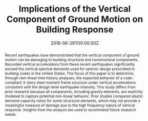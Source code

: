 ---
title: 'Implications of the Vertical Component of Ground Motion on Building Response'

# Authors
# If you created a profile for a user (e.g. the default `admin` user), write the username (folder name) here
# and it will be replaced with their full name and linked to their profile.
authors:
  - Andreanna Tzortzis
  - admin
  - Ibrahim Almufti

# Author notes (optional)
# author_notes:
#   - 'Equal contribution'
#   - 'Equal contribution'

date: '2018-06-29T00:00:00Z'
doi: ''

# Schedule page publish date (NOT publication's date).
publishDate: '2023-12-15T00:00:00Z'

# Publication type.
# Accepts a single type but formatted as a YAML list (for Hugo requirements).
# Enter a publication type from the CSL standard.
publication_types: ['paper-conference']

# Publication name and optional abbreviated publication name.
publication: In *11th National Conference on Earthquake Engineering*
publication_short: In *11NCEE*

abstract: 'Recent earthquakes have demonstrated that the vertical component of ground motion can be damaging to building structural and nonstructural components. Recorded vertical accelerations from these recent earthquakes significantly exceed the vertical spectral demands used for seismic design prescribed in building codes in the United States. The focus of this paper is to determine, through non-linear time history analyses, the expected behavior of a code-compliant 3-story steel moment frame structure under vertical accelerations consistent with the design level earthquake intensity. This study differs from prior research because all components, including gravity elements, are explicitly modeled to capture potential non-linear behavior. Prior studies compared elastic demand-capacity ratios for some structural elements, which may not provide a meaningful measure of damage due to the high frequency nature of vertical response. Insights from the analysis are used to recommend future research needs.'

# Summary. An optional shortened abstract.
summary: 'Recent earthquakes have demonstrated that the vertical component of ground motion can be damaging to building structural and nonstructural components. Recorded vertical accelerations from these recent earthquakes significantly exceed the vertical spectral demands used for seismic design prescribed in building codes in the United States. The focus of this paper is to determine, through non-linear time history analyses, the expected behavior of a code-compliant 3-story steel moment frame structure under vertical accelerations consistent with the design level earthquake intensity. This study differs from prior research because all components, including gravity elements, are explicitly modeled to capture potential non-linear behavior. Prior studies compared elastic demand-capacity ratios for some structural elements, which may not provide a meaningful measure of damage due to the high frequency nature of vertical response. Insights from the analysis are used to recommend future research needs.' 

tags:
  - finite element analysis
  - earthquakes
  - arup

# Display this page in the Featured widget?
featured: false

# Custom links (uncomment lines below)
# links:
# - name: Custom Link
#   url: http://example.org

url_pdf: 'https://www.researchgate.net/publication/325767715_Implications_of_the_Vertical_Component_of_Ground_Motion_on_Building_Response'
url_code: ''
url_dataset: ''
url_poster: ''
url_project: ''
url_slides: ''
url_source: ''
url_video: ''

# Featured image
# To use, add an image named `featured.jpg/png` to your page's folder.
image:
  caption: ''
  focal_point: ''
  preview_only: false

# Associated Projects (optional).
#   Associate this publication with one or more of your projects.
#   Simply enter your project's folder or file name without extension.
#   E.g. `internal-project` references `content/project/internal-project/index.md`.
#   Otherwise, set `projects: []`.
projects: []

# Slides (optional).
#   Associate this publication with Markdown slides.
#   Simply enter your slide deck's filename without extension.
#   E.g. `slides: "example"` references `content/slides/example/index.md`.
#   Otherwise, set `slides: ""`.
slides: ""

# Other options
show_related: true

---